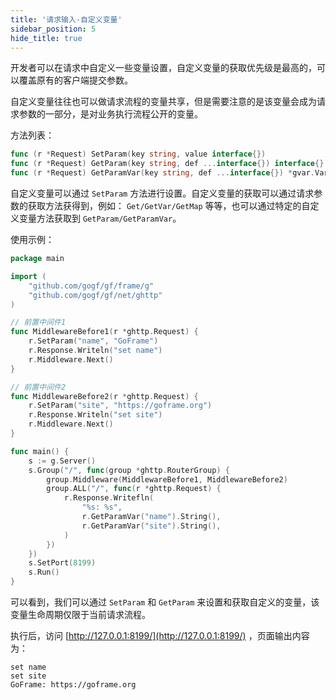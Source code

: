 ```yaml
---
title: '请求输入-自定义变量'
sidebar_position: 5
hide_title: true
---
```


开发者可以在请求中自定义一些变量设置，自定义变量的获取优先级是最高的，可以覆盖原有的客户端提交参数。

自定义变量往往也可以做请求流程的变量共享，但是需要注意的是该变量会成为请求参数的一部分，是对业务执行流程公开的变量。

方法列表：

```go
func (r *Request) SetParam(key string, value interface{})
func (r *Request) GetParam(key string, def ...interface{}) interface{}
func (r *Request) GetParamVar(key string, def ...interface{}) *gvar.Var

```

自定义变量可以通过 `SetParam` 方法进行设置。自定义变量的获取可以通过请求参数的获取方法获得到，例如： `Get/GetVar/GetMap` 等等，也可以通过特定的自定义变量方法获取到 `GetParam/GetParamVar`。

使用示例：

```go
package main

import (
    "github.com/gogf/gf/frame/g"
    "github.com/gogf/gf/net/ghttp"
)

// 前置中间件1
func MiddlewareBefore1(r *ghttp.Request) {
    r.SetParam("name", "GoFrame")
    r.Response.Writeln("set name")
    r.Middleware.Next()
}

// 前置中间件2
func MiddlewareBefore2(r *ghttp.Request) {
    r.SetParam("site", "https://goframe.org")
    r.Response.Writeln("set site")
    r.Middleware.Next()
}

func main() {
    s := g.Server()
    s.Group("/", func(group *ghttp.RouterGroup) {
        group.Middleware(MiddlewareBefore1, MiddlewareBefore2)
        group.ALL("/", func(r *ghttp.Request) {
            r.Response.Writefln(
                "%s: %s",
                r.GetParamVar("name").String(),
                r.GetParamVar("site").String(),
            )
        })
    })
    s.SetPort(8199)
    s.Run()
}

```

可以看到，我们可以通过 `SetParam` 和 `GetParam` 来设置和获取自定义的变量，该变量生命周期仅限于当前请求流程。

执行后，访问 [http://127.0.0.1:8199/](http://127.0.0.1:8199/) ，页面输出内容为：

```undefined
set name
set site
GoFrame: https://goframe.org

```